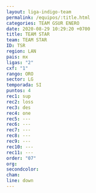 ```yaml
---
layout: liga-indigo-team
permalink: /equipos/:title.html
categories: TEAM GSUR ENERO
date: 2020-08-29 10:29:20 +0700
title: TEAM STAR
team: TEAM STAR
ID: TSR
region: LAN
pais: mx
ligas: "2"
cxf: "1"
rango: ORO
sector: LG
temporada: SI
puntos: 4
rec1: sup
rec2: loss
rec3: des
rec4: one
rec5: ---
rec6: ---
rec7: ---
rec8: ---
rec9: ---
rec10: ---
rec11: ---
order: "07"
org: 
secondcolor: 
cham: 
line: down
---
```



